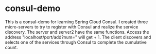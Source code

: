 # consul-demo
This is a consul-demo for learning Spring Cloud Consul.
I created three micro-servers to try to register with Consul and realize the service discovery.
The server and server2 have the same functions.
Access the address "localhost/port/add?num=<num>" will get <num> + 1.
The client discovers and selects one of the services through Consul to complete the cumulative count.
